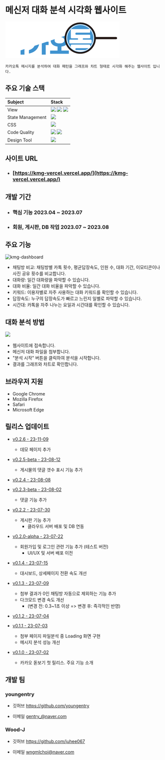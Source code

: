 
# 메신저 대화 분석 시각화 웹사이트

![](./public/images/logo/logoWhite.png)


```
카카오톡 메시지를 분석하여 대화 패턴을 그래프와 차트 형태로 시각화 해주는 웹사이트 입니다.
```





  
## 주요 기술 스택

|Subject|Stack|
|:---|:---|
 |View|<img src="https://img.shields.io/badge/react-282C34?style=for-the-badge&logo=react&logoColor=#61DAFB"> <img src="https://img.shields.io/badge/typescript-3178C6?style=for-the-badge&logo=typescript&logoColor=white"> <img src="https://img.shields.io/badge/reactrouter-CA4245?style=for-the-badge&logo=reactrouter&logoColor=white">|
 |State Management|<img src="https://img.shields.io/badge/redux-764ABC?style=for-the-badge&logo=redux&logoColor=white">|
 |CSS|<img src="https://img.shields.io/badge/styledcomponents-DB7093?style=for-the-badge&logo=styledcomponents&logoColor=white">|
 |Code Quality|<img src="https://img.shields.io/badge/prettier-2C414F?style=for-the-badge&logo=prettier&logoColor=white"> <img src="https://img.shields.io/badge/eslint-4B32C3?style=for-the-badge&logo=eslint&logoColor=white">|
 |Design Tool|<img src="https://img.shields.io/badge/figma-F24E1E?style=for-the-badge&logo=figma&logoColor=white">|

  



  
## 사이트 URL

- ### [https://kmg-vercel.vercel.app/](https://kmg-vercel.vercel.app/)



## 개발 기간

- ### 핵심 기능 2023.04 ~ 2023.07
- ### 회원, 게시판, DB 작업 2023.07 ~ 2023.08


## 주요 기능

![kmg-dashboard](https://github.com/KakaoMagnifyingGlass/KMG/assets/90388461/38d125ea-b43b-41dd-97f9-4e3815c49038)

- 채팅방 비교: 채팅방별 카톡 횟수, 평균답장속도, 인원 수, 대화 기간, 이모티콘이나 사진 공유 횟수를 비교합니다.
- 대화량: 일간 대화량을 파악할 수 있습니다.
- 대화 비율: 일간 대화 비율을 파악할 수 있습니다.
- 키워드: 이용자별로 자주 사용하는 대화 키워드를 확인할 수 있습니다.
- 답장속도: 누구의 답장속도가 빠르고 느린지 일별로 파악할 수 있습니다.
- 시간대: 카톡을 자주 나누는 요일과 시간대를 확인할 수 있습니다.
  



## 대화 분석 방법
![](./public/demo.gif)
- 웹사이트에 접속합니다.
- 메신저 대화 파일을 첨부합니다.
- "분석 시작" 버튼을 클릭하여 분석을 시작합니다.
- 결과를 그래프와 차트로 확인합니다.


## 브라우저 지원
- Google Chrome
- Mozilla Firefox
- Safari
- Microsoft Edge


## 릴리스 업데이트
* [v0.2.6 - 23-11-09](https://github.com/KakaoMagnifyingGlass/KMG/releases/tag/v0.2.6)
  * 데모 페이지 추가
* [v0.2.5-beta - 23-08-12](https://github.com/KakaoMagnifyingGlass/KMG/releases/tag/v0.2.5-beta)
  * 게시물의 댓글 갯수 표시 기능 추가 
* [v0.2.4 - 23-08-08](https://github.com/KakaoMagnifyingGlass/KMG/releases/tag/v0.2.4)
* [v0.2.3-beta - 23-08-02](https://github.com/KakaoMagnifyingGlass/KMG/releases/tag/v0.2.3-beta)
  * 댓글 기능 추가
* [v0.2.2 - 23-07-30](https://github.com/KakaoMagnifyingGlass/KMG/releases/tag/v0.2.2)
  * 게시판 기능 추가
    * 클라우드 서버 배포 및 DB 연동
* [v0.2.0-alpha - 23-07-22](https://github.com/KakaoMagnifyingGlass/KMG/releases/tag/v0.2.0-alpha)
  * 회원가입 및 로그인 관련 기능 추가 (테스트 버전)
    * UI/UX 및 서버 배포 이전
* [v0.1.4 - 23-07-15](https://github.com/KakaoMagnifyingGlass/KMG/releases/tag/v0.1.4)
  * 대시보드, 상세페이지 전환 속도 개선

* [v0.1.3 - 23-07-09](https://github.com/KakaoMagnifyingGlass/KMG/releases/tag/v0.1.3)
  * 첨부 결과가 0인 채팅방 자동으로 제외하는 기능 추가
  * 다크모드 변경 속도 개선
    * (변경 전: 0.3~1초 이상 => 변경 후: 즉각적인 반영) 

* [v0.1.2 - 23-07-04](https://github.com/KakaoMagnifyingGlass/KMG/releases/tag/v0.1.2)

* [v0.1.1 - 23-07-03](https://github.com/KakaoMagnifyingGlass/KMG/releases/tag/v0.1.1)
  * 첨부 페이지 파일분석 중 Loading 화면 구현
  * 메시지 분석 성능 개선

* [v0.1.0 - 23-07-02](https://github.com/KakaoMagnifyingGlass/KMG/releases/tag/v0.1.0)
  * 카카오 돋보기 첫 릴리스. 주요 기능 소개


  

##  개발 팀

### youngentry 

- 깃허브 https://github.com/youngentry 

- 이메일 gentry_@naver.com



### Wood-J 

- 깃허브 https://github.com/juhee067 

- 이메일 wngmlchoi@naver.com


